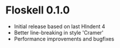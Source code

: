 # Floskell 0.1.0

* Initial release based on last HIndent 4
* Better line-breaking in style 'Cramer'
* Performance improvements and bugfixes
